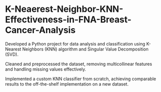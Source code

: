 # K-Neaerest-Neighbor-KNN-Effectiveness-in-FNA-Breast-Cancer-Analysis

Developed a Python project for data analysis and classification using K-Nearest Neighbors (KNN) algorithm and Singular Value Decomposition (SVD).

Cleaned and preprocessed the dataset, removing multicollinear features and handling missing values effectively.

Implemented a custom KNN classifier from scratch, achieving comparable results to the off-the-shelf implementation on a new dataset.
